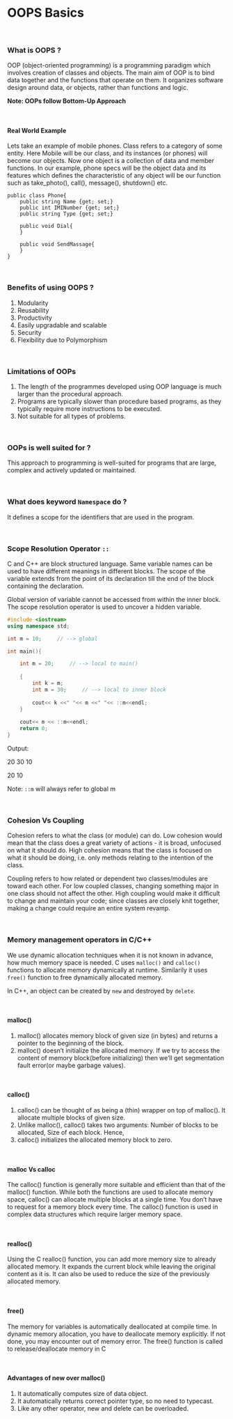 # OOPS Basics

<br>

### What is OOPS ?
OOP (object-oriented programming) is a programming paradigm which involves creation of classes and objects. The main aim of OOP is to bind data together and the functions that operate on them. It organizes software design around data, or objects, rather than functions and logic.

**Note: OOPs follow Bottom-Up Approach**

<br>

#### Real World Example
Lets take an example of mobile phones. Class refers to a category of some entity. Here Mobile will be our class, and its instances (or phones) will become our objects. Now one object is a collection of data and member functions. In our example, phone specs will be the object data and its features which defines the characteristic of any object will be our function such as take_photo(), call(), message(), shutdown() etc.

```
public class Phone{
    public string Name {get; set;}
    public int IMINumber {get; set;}
    public string Type {get; set;}
    
    public void Dial{
    }
    
    public void SendMassage{
    }
}
```

<br>

### Benefits of using OOPS ?
1. Modularity
2. Reusability
3. Productivity
4. Easily upgradable and scalable
5. Security
6. Flexibility due to Polymorphism

<br>

### Limitations of OOPs
1. The length of the programmes developed using OOP language is much larger than the procedural approach.
2. Programs are typically slower than procedure based programs, as they typically require more instructions to be executed.
3. Not suitable for all types of problems.

<br>

### OOPs is well suited for ?
This approach to programming is well-suited for programs that are large, complex and actively updated or maintained.

<br>

### What does keyword `Namespace` do ?
It defines a scope for the identifiers that are used in the program. 

<br>

### Scope Resolution Operator `::`
C and C++ are block structured language. Same variable names can be used to have different meanings in different blocks. The scope of the variable extends from the point of its declaration till the end of the block containing the declaration.

Global version of variable cannot be accessed from within the inner block. The scope resolution operator is used to uncover a hidden variable. 

```cpp
#include <iostream>
using namespace std;

int m = 10;     // --> global 

int main(){

    int m = 20;     // --> local to main()
    
    {
        int k = m;
        int m = 30;     // --> local to inner block
        
        cout<< k <<" "<< m <<" "<< ::m<<endl;
    }
    
    cout<< m << ::m<<endl;
    return 0;
}
```

Output:

20 30 10

20 10

Note: `::m` will always refer to global m

<br> 

### Cohesion Vs Coupling
Cohesion refers to what the class (or module) can do. Low cohesion would mean that the class does a great variety of actions - it is broad, unfocused on what it should do. High cohesion means that the class is focused on what it should be doing, i.e. only methods relating to the intention of the class.

Coupling refers to how related or dependent two classes/modules are toward each other. For low coupled classes, changing something major in one class should not affect the other. High coupling would make it difficult to change and maintain your code; since classes are closely knit together, making a change could require an entire system revamp.

<br>

### Memory management operators in C/C++
We use dynamic allocation techniques when it is not known in advance, how much memory space is needed. C uses `malloc()` and `calloc()` functions to allocate memory dynamically at runtime. Similarily it uses `free()` function to free dynamically allocated memory. 

In C++, an object can be created by `new` and destroyed by `delete`. 

<br>

#### malloc() 
1. malloc() allocates memory block of given size (in bytes) and returns a pointer to the beginning of the block.
2. malloc() doesn’t initialize the allocated memory. If we try to access the content of memory block(before initializing) then we’ll get segmentation fault error(or maybe garbage values).

<br>

#### calloc()
1. calloc() can be thought of as being a (thin) wrapper on top of malloc(). It allocate multiple blocks of given size.
2. Unlike malloc(), calloc() takes two arguments: Number of blocks to be allocated, Size of each block. Hence, 
3. calloc() initializes the allocated memory block to zero.

<br>

#### malloc Vs calloc
The calloc() function is generally more suitable and efficient than that of the malloc() function. While both the functions are used to allocate memory space, calloc() can allocate multiple blocks at a single time. You don’t have to request for a memory block every time. The calloc() function is used in complex data structures which require larger memory space.

<br>

#### realloc()
Using the C realloc() function, you can add more memory size to already allocated memory. It expands the current block while leaving the original content as it is. It can also be used to reduce the size of the previously allocated memory.

<br>

#### free()
The memory for variables is automatically deallocated at compile time. In dynamic memory allocation, you have to deallocate memory explicitly. If not done, you may encounter out of memory error. The free() function is called to release/deallocate memory in C


<br>

#### Advantages of new over malloc()
1. It automatically computes size of data object.
2. It automatically returns correct pointer type, so no need to typecast.
3. Like any other operator, new and delete can be overloaded.
